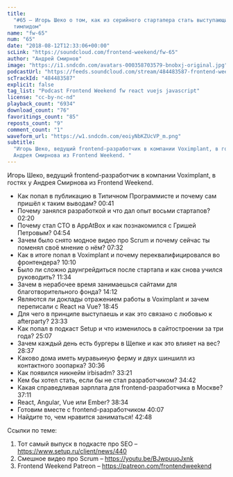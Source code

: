 ```yaml
---
title:
  "#65 – Игорь Шеко о том, как из серийного стартапера стать выступающим
  тимлидом"
name: "fw-65"
num: "65"
date: "2018-08-12T12:33:06+00:00"
scLink: "https://soundcloud.com/frontend-weekend/fw-65"
author: "Андрей Смирнов"
image: "https://i1.sndcdn.com/avatars-000358703579-bnobxj-original.jpg"
podcastUrl: "https://feeds.soundcloud.com/stream/484483587-frontend-weekend-fw-65.m4a"
scTrackId: "484483587"
explicit: false
tag_list: "Podcast Frontend Weekend fw react vuejs javascript"
license: "cc-by-nc-nd"
playback_count: "6934"
download_count: "76"
favoritings_count: "85"
reposts_count: "9"
comment_count: "1"
waveform_url: "https://w1.sndcdn.com/eoiyNbKZUcVP_m.png"
subtitle:
  "Игорь Шеко, ведущий frontend-разработчик в компании Voximplant, в гостях у
  Андрея Смирнова из Frontend Weekend. "
---
```


Игорь Шеко, ведущий frontend-разработчик в компании Voximplant, в гостях у
Андрея Смирнова из Frontend Weekend.

- Как попал в публикацию в Типичном Программисте и почему сам пришёл к таким
  выводам? <timecode sec="41">00:41</timecode>
- Почему занялся разработкой и что дал опыт восьми стартапов?
  <timecode sec="140">02:20</timecode>
- Почему стал CTO в AppAtBox и как познакомился с Гришей Петровым?
  <timecode sec="294">04:54</timecode>
- Зачем было снято модное видео про Scrum и почему сейчас ты поменял своё мнение
  о нём? <timecode sec="452">07:32</timecode>
- Как в итоге попал в Voximplant и почему переквалифицировался во фронтендера?
  <timecode sec="610">10:10</timecode>
- Было ли сложно даунгрейдиться после стартапа и как снова учился руководить?
  <timecode sec="694">11:34</timecode>
- Зачем в нерабочее время занимаешься сайтами для благотворительного фонда?
  <timecode sec="852">14:12</timecode>
- Являются ли доклады отражением работы в Voximplant и зачем переписали с React
  на Vue? <timecode sec="1125">18:45</timecode>
- Для чего в принципе выступаешь и как это связано с любовью к afterparty?
  <timecode sec="1413">23:33</timecode>
- Как попал в подкаст Setup и что изменилось в сайтостроении за три года?
  <timecode sec="1507">25:07</timecode>
- Зачем каждый день есть бургеры в Щепке и как это влияет на вес?
  <timecode sec="1717">28:37</timecode>
- Каково дома иметь муравьиную ферму и двух шиншилл из контактного зоопарка?
  <timecode sec="1836">30:36</timecode>
- Как появился никнейм irbisadm? <timecode sec="2001">33:21</timecode>
- Кем бы хотел стать, если бы не стал разработчиком?
  <timecode sec="2082">34:42</timecode>
- Какая справедливая зарплата для frontend-разработчика в Москве?
  <timecode sec="2231">37:11</timecode>
- React, Angular, Vue или Ember? <timecode sec="2314">38:34</timecode>
- Готовим вместе с frontend-разработчиком <timecode sec="2407">40:07</timecode>
- Найдите то, чем нравится заниматься! <timecode sec="2568">42:48</timecode>

Ссылки по теме:

1. Тот самый выпуск в подкасте про SEO – <https://www.setup.ru/client/news/440>
2. Смешное видео про Scrum – <https://youtu.be/BJwpuuoJxnk>
3. Frontend Weekend Patreon – <https://patreon.com/frontendweekend>
